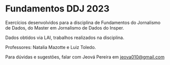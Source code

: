 # Fundamentos DDJ 2023
Exercícios desenvolvidos para a disciplina de Fundamentos do Jornalismo de Dados, do Master em Jornalismo de Dados do Insper.

Dados obtidos via LAI, trabalhos realizados na disciplina.

Professores: Natalia Mazotte e Luiz Toledo.

Para dúvidas e sugestões, falar com Jeová Pereira em jeova010@gmail.com
